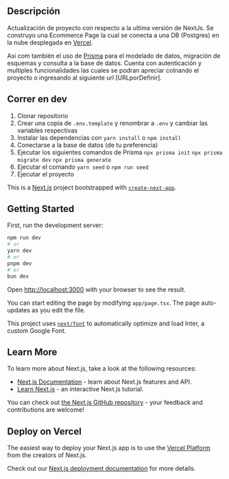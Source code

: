 ## Descripción

Actualización de proyecto con respecto a la ultima versión de NextJs. Se construyo una Ecommerce Page la cual se conecta
a una DB (Postgres) en la nube desplegada en [Vercel](https://vercel.com/). 

Así com también el uso de [Prisma](https://www.prisma.io/) para el modelado de datos, migración de esquemas y consulta a la base de datos. Cuenta con autenticación y multiples funcionalidades las cuales se podran apreciar colnando el proyecto o ingresando al siguiente url [URLporDefinir].

## Correr en dev

1. Clonar repositorio
2. Crear una copia de ```.env.template``` y renombrar a ```.env``` y cambiar las variables respectivas
3. Instalar las dependencias con ```yarn install``` o ```npm install```
4. Conectarse a la base de datos (de tu preferencia)
5. Ejecutar los siguientes comandos de Prisma
```npx prisma init```
```npx prisma migrate dev```
```npx prisma generate```
6. Ejecutar el comando ```yarn seed``` o ```npm run seed```
7. Ejecutar el proyecto

This is a [Next.js](https://nextjs.org/) project bootstrapped with [`create-next-app`](https://github.com/vercel/next.js/tree/canary/packages/create-next-app).

## Getting Started

First, run the development server:

```bash
npm run dev
# or
yarn dev
# or
pnpm dev
# or
bun dev
```

Open [http://localhost:3000](http://localhost:3000) with your browser to see the result.

You can start editing the page by modifying `app/page.tsx`. The page auto-updates as you edit the file.

This project uses [`next/font`](https://nextjs.org/docs/basic-features/font-optimization) to automatically optimize and load Inter, a custom Google Font.

## Learn More

To learn more about Next.js, take a look at the following resources:

- [Next.js Documentation](https://nextjs.org/docs) - learn about Next.js features and API.
- [Learn Next.js](https://nextjs.org/learn) - an interactive Next.js tutorial.

You can check out [the Next.js GitHub repository](https://github.com/vercel/next.js/) - your feedback and contributions are welcome!

## Deploy on Vercel

The easiest way to deploy your Next.js app is to use the [Vercel Platform](https://vercel.com/new?utm_medium=default-template&filter=next.js&utm_source=create-next-app&utm_campaign=create-next-app-readme) from the creators of Next.js.

Check out our [Next.js deployment documentation](https://nextjs.org/docs/deployment) for more details.
